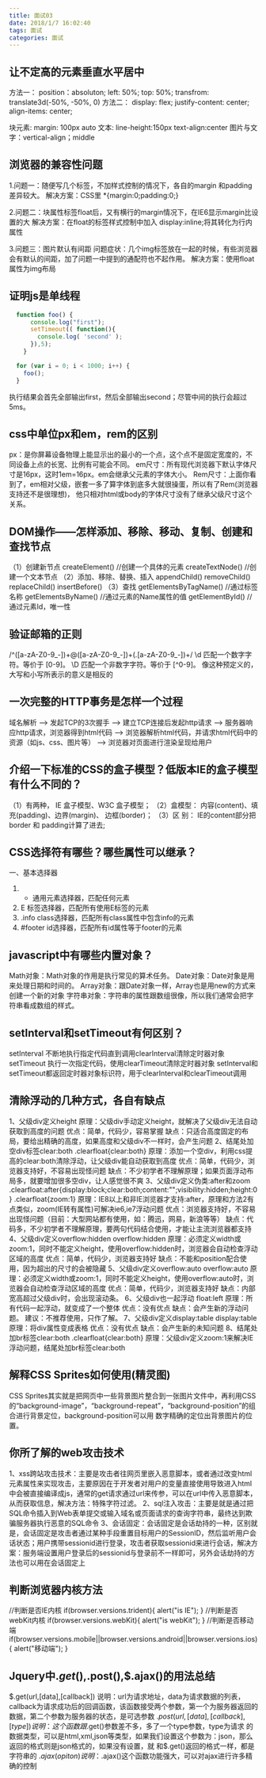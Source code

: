```yaml
---
title: 面试03
date: 2018/1/7 16:02:40  
tags: 面试
categories: 面试
---
```


## 让不定高的元素垂直水平居中
方法一：
position：absoluton;
left: 50%;
top: 50%;
transfrom: translate3d(-50%, -50%, 0)
方法二：
display: flex;
justify-content: center;
align-items: center;

块元素: margin: 100px auto
文本: line-height:150px text-align:center
图片与文字：vertical-align；middle

## 浏览器的兼容性问题
1.问题一：随便写几个标签，不加样式控制的情况下，各自的margin 和padding差异较大。
解决方案：CSS里 *{margin:0;padding:0;}

2.问题二：块属性标签float后，又有横行的margin情况下，在IE6显示margin比设置的大
解决方案：在float的标签样式控制中加入 display:inline;将其转化为行内属性

3.问题三：图片默认有间距
问题症状：几个img标签放在一起的时候，有些浏览器会有默认的间距，加了问题一中提到的通配符也不起作用。
解决方案：使用float属性为img布局

## 证明js是单线程
```js
  function foo() {
      console.log("first");
      setTimeout(( function(){
        console.log( 'second' );
      }),5);
    }

  for (var i = 0; i < 1000; i++) {
    foo();
  }
```
执行结果会首先全部输出first，然后全部输出second；尽管中间的执行会超过5ms。

## css中单位px和em，rem的区别
px：是你屏幕设备物理上能显示出的最小的一个点，这个点不是固定宽度的，不同设备上点的长宽、比例有可能会不同。
em尺寸：所有现代浏览器下默认字体尺寸是16px，这时1em=16px。em会继承父元素的字体大小。
Rem尺寸：上面你看到了，em相对父级，嵌套一多了算字体到底多大就很操蛋，所以有了Rem(浏览器支持还不是很理想)，
他只相对html或body的字体尺寸没有了继承父级尺寸这个关系。

## DOM操作——怎样添加、移除、移动、复制、创建和查找节点
（1）创建新节点
    createElement()   //创建一个具体的元素
    createTextNode()   //创建一个文本节点
（2）添加、移除、替换、插入
    appendChild()
    removeChild()
    replaceChild()
    insertBefore()
（3）查找
    getElementsByTagName()    //通过标签名称
    getElementsByName()    //通过元素的Name属性的值
    getElementById()    //通过元素Id，唯一性

## 验证邮箱的正则
/^([a-zA-Z0-9_-])+@([a-zA-Z0-9_-])+(.[a-zA-Z0-9_-])+/ 
\d 匹配一个数字字符。等价于 [0-9]。
\D 匹配一个非数字字符。等价于 [^0-9]。
像这种预定义的，大写和小写所表示的意义是相反的  

## 一次完整的HTTP事务是怎样一个过程
域名解析 --> 发起TCP的3次握手 --> 建立TCP连接后发起http请求 --> 服务器响应http请求，浏览器得到html代码 --> 浏览器解析html代码，并请求html代码中的资源（如js、css、图片等） --> 浏览器对页面进行渲染呈现给用户  

## 介绍一下标准的CSS的盒子模型？低版本IE的盒子模型有什么不同的？
（1）有两种， IE 盒子模型、W3C 盒子模型；
（2）盒模型： 内容(content)、填充(padding)、边界(margin)、 边框(border)；
（3）区  别： IE的content部分把 border 和 padding计算了进去;

## CSS选择符有哪些？哪些属性可以继承？
   一、基本选择器
1.  *   通用元素选择器，匹配任何元素
2.  E   标签选择器，匹配所有使用E标签的元素
3.  .info  class选择器，匹配所有class属性中包含info的元素
4.  #footer  id选择器，匹配所有id属性等于footer的元素

## javascript中有哪些内置对象？
Math对象：Math对象的作用是执行常见的算术任务。
Date对象：Date对象是用来处理日期和时间的。
Array对象：跟Date对象一样，Array也是用new的方式来创建一个新的对象
字符串对象：字符串的属性跟数组很像，所以我们通常会把字符串看成数组的样式。

## setInterval和setTimeout有何区别？
setInterval 不断地执行指定代码直到调用clearInterval清除定时器对象
setTimeout 执行一次指定代码，使用clearTimeout清除定时器对象
setInterval和setTimeout都返回定时器对象标识符，用于clearInterval和clearTimeout调用

## 清除浮动的几种方式，各自有缺点
1、父级div定义height
原理：父级div手动定义height，就解决了父级div无法自动获取到高度的问题
优点：简单，代码少，容易掌握
缺点：只适合高度固定的布局，要给出精确的高度，如果高度和父级div不一样时，会产生问题
2、结尾处加空div标签clear:both
    .clearfloat{clear:both}
原理：添加一个空div，利用css提高的clear:both清除浮动，让父级div能自动获取到高度
优点：简单，代码少，浏览器支持好，不容易出现怪问题
缺点：不少初学者不理解原理；如果页面浮动布局多，就要增加很多空div，让人感觉很不爽
3、父级div定义伪类:after和zoom
   .clearfloat:after{display:block;clear:both;content:"";visibility:hidden;height:0}
   .clearfloat{zoom:1}
原理：IE8以上和非IE浏览器才支持:after，原理和方法2有点类似，zoom(IE转有属性)可解决ie6,ie7浮动问题
优点：浏览器支持好，不容易出现怪问题（目前：大型网站都有使用，如：腾迅，网易，新浪等等）
缺点：代码多，不少初学者不理解原理，要两句代码结合使用，才能让主流浏览器都支持
4、父级div定义overflow:hidden
    overflow:hidden
原理：必须定义width或zoom:1，同时不能定义height，使用overflow:hidden时，浏览器会自动检查浮动区域的高度
优点：简单，代码少，浏览器支持好
缺点：不能和position配合使用，因为超出的尺寸的会被隐藏
5、父级div定义overflow:auto
    overflow:auto
原理：必须定义width或zoom:1，同时不能定义height，使用overflow:auto时，浏览器会自动检查浮动区域的高度
优点：简单，代码少，浏览器支持好
缺点：内部宽高超过父级div时，会出现滚动条。
6、父级div也一起浮动
float:left
原理：所有代码一起浮动，就变成了一个整体
优点：没有优点
缺点：会产生新的浮动问题。
建议：不推荐使用，只作了解。
7、父级div定义display:table
    display:table
原理：将div属性变成表格
优点：没有优点
缺点：会产生新的未知问题
8、结尾处加br标签clear:both
   .clearfloat{clear:both}
原理：父级div定义zoom:1来解决IE浮动问题，结尾处加br标签clear:both

## 解释CSS Sprites如何使用(精灵图)
CSS Sprites其实就是把网页中一些背景图片整合到一张图片文件中，再利用CSS的“background-image”，“background-repeat”，“background-position”的组合进行背景定位，background-position可以用
数字精确的定位出背景图片的位置。

## 你所了解的web攻击技术
1、xss跨站攻击技术：主要是攻击者往网页里嵌入恶意脚本，或者通过改变html元素属性来实现攻击，主要原因在于开发者对用户的变量直接使用导致进入html中会被直接编译成js，通常的get请求通过url来传参，可以在url中传入恶意脚本，从而获取信息，解决方法：特殊字符过滤。
2、sql注入攻击：主要是就是通过把SQL命令插入到Web表单提交或输入域名或页面请求的查询字符串，最终达到欺骗服务器执行恶意的SQL命令
3、会话固定：会话固定是会话劫持的一种，区别就是，会话固定是攻击者通过某种手段重置目标用户的SessionID，然后监听用户会话状态；用户携带sessionid进行登录，攻击者获取sessionid来进行会话，解决方案：服务端设置用户登录后的sessionid与登录前不一样即可，另外会话劫持的方法也可以用在会话固定上

## 判断浏览器内核方法
//判断是否IE内核
if(browser.versions.trident){ alert("is IE"); }
//判断是否webKit内核
if(browser.versions.webKit){ alert("is webKit"); }
//判断是否移动端
if(browser.versions.mobile||browser.versions.android||browser.versions.ios){ alert("移动端"); }

## Jquery中$.get(),$.post(),$.ajax()的用法总结
$.get(url,[data],[callback])
说明：url为请求地址，data为请求数据的列表，callback为请求成功后的回调函数，该函数接受两个参数，第一个为服务器返回的数据，第二个参数为服务器的状态，是可选参数
$.post(url,[data],[callback],[type])
说明：这个函数跟$.get()参数差不多，多了一个type参数，type为请求 的数据类型，可以是html,xml,json等类型，如果我们设置这个参数为：json，那么返回的格式则是json格式的，如果没有设置，就 和$.get()返回的格式一样，都是字符串的
$.ajax(opiton)
说明：$.ajax()这个函数功能强大，可以对ajax进行许多精确的控制


